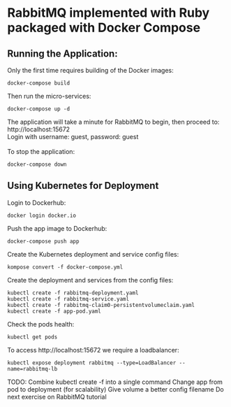 # RabbitMQ implemented with Ruby packaged with Docker Compose
## Running the Application:
Only the first time requires building of the Docker images:
```
docker-compose build
```
Then run the micro-services:
```
docker-compose up -d
```
The application will take a minute for RabbitMQ to begin, then proceed to:
http://localhost:15672 </br>
Login with username: guest, password: guest </br>
</br>
To stop the application:
```
docker-compose down
```

## Using Kubernetes for Deployment
Login to Dockerhub:
```
docker login docker.io
```
Push the app image to Dockerhub:
```
docker-compose push app
```
Create the Kubernetes deployment and service config files:
```
kompose convert -f docker-compose.yml
```
Create the deployment and services from the config files:
```
kubectl create -f rabbitmq-deployment.yaml
kubectl create -f rabbitmq-service.yaml
kubectl create -f rabbitmq-claim0-persistentvolumeclaim.yaml
kubectl create -f app-pod.yaml
```
Check the pods health:
```
kubectl get pods
```
To access http://localhost:15672 we require a loadbalancer:
```
kubectl expose deployment rabbitmq --type=LoadBalancer --name=rabbitmq-lb
```

TODO:
Combine kubectl create -f into a single command
Change app from pod to deployment (for scalability)
Give volume a better config filename 
Do next exercise on RabbitMQ tutorial
